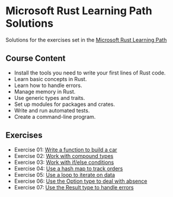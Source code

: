 # Microsoft Rust Learning Path Solutions

Solutions for the exercises set in the
[Microsoft Rust Learning Path](https://learn.microsoft.com/en-us/training/paths/rust-first-steps/)

## Course Content

* Install the tools you need to write your first lines of Rust code.
* Learn basic concepts in Rust.
* Learn how to handle errors.
* Manage memory in Rust.
* Use generic types and traits.
* Set up modules for packages and crates.
* Write and run automated tests.
* Create a command-line program.

## Exercises 

- Exercise 01: [Write a function to build a car](car)
- Exercise 02: [Work with compound types](car2)
- Exercise 03: [Work with if/else conditions](car3)
- Exercise 04: [Use a hash map to track orders](car4)
- Exercise 05: [Use a loop to iterate on data](car5)
- Exercise 06: [Use the Option type to deal with absence](person)
- Exercise 07: [Use the Result type to handle errors](file)